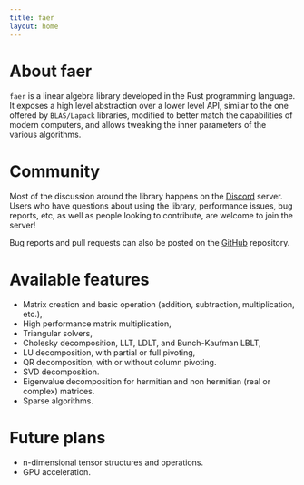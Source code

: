 ```yaml
---
title: faer
layout: home
---
```


# About faer

`faer` is a linear algebra library developed in the Rust programming
language. It exposes a high level abstraction over a lower level API, similar
to the one offered by `BLAS/Lapack` libraries, modified to better match the
capabilities of modern computers, and allows tweaking the inner parameters of
the various algorithms.

# Community

Most of the discussion around the library happens on the [Discord][discord] server.
Users who have questions about using the library, performance issues, bug reports, etc,
as well as people looking to contribute, are welcome to join the server!

Bug reports and pull requests can also be posted on the [GitHub][github] repository.

# Available features

- Matrix creation and basic operation (addition, subtraction, multiplication, etc.),
- High performance matrix multiplication,
- Triangular solvers,
- Cholesky decomposition, LLT, LDLT, and Bunch-Kaufman LBLT,
- LU decomposition, with partial or full pivoting,
- QR decomposition, with or without column pivoting.
- SVD decomposition.
- Eigenvalue decomposition for hermitian and non hermitian (real or complex)
  matrices.
- Sparse algorithms.

# Future plans

- n-dimensional tensor structures and operations.
- GPU acceleration.

[discord]: https://discord.gg/Ak5jDsAFVZ
[github]: https://github.com/sarah-ek/faer-rs
